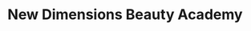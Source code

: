 ---
title: "New Dimensions Beauty Academy"
url: /parker/new-dimensions-beauty-academy/
shop: health food
---